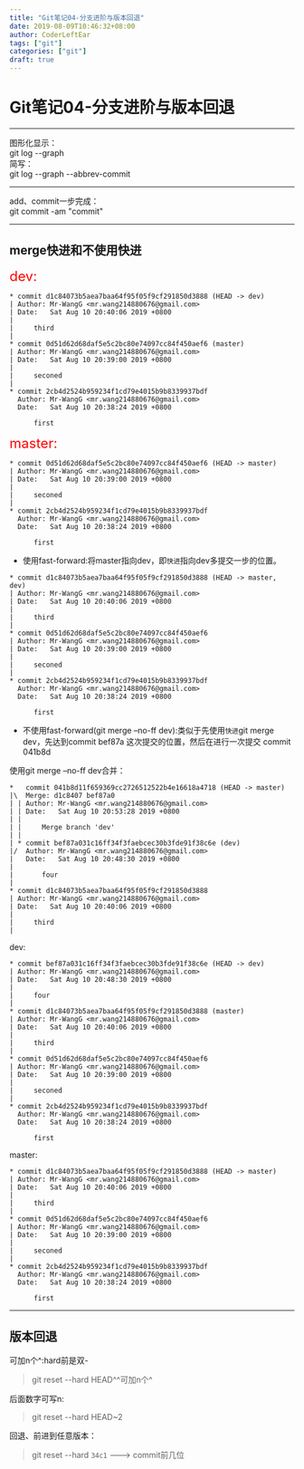 ```yaml
---
title: "Git笔记04-分支进阶与版本回退"
date: 2019-08-09T10:46:32+08:00
author: CoderLeftEar
tags: ["git"]
categories: ["git"]
draft: true
---
```


# Git笔记04-分支进阶与版本回退
---


图形化显示：  
git log --graph  
简写：  
git log --graph --abbrev-commit  

---

add、commit一步完成：  
git commit -am "commit"

---
## merge快进和不使用快进
<font color="red" size=5>dev:</font>  
```
* commit d1c84073b5aea7baa64f95f05f9cf291850d3888 (HEAD -> dev)
| Author: Mr-WangG <mr.wang214880676@gmail.com>
| Date:   Sat Aug 10 20:40:06 2019 +0800
|
|     third
|
* commit 0d51d62d68daf5e5c2bc80e74097cc84f450aef6 (master)
| Author: Mr-WangG <mr.wang214880676@gmail.com>
| Date:   Sat Aug 10 20:39:00 2019 +0800
|
|     seconed
|
* commit 2cb4d2524b959234f1cd79e4015b9b8339937bdf
  Author: Mr-WangG <mr.wang214880676@gmail.com>
  Date:   Sat Aug 10 20:38:24 2019 +0800

      first

```

<font color="red" size=5>master:</font>  
```
* commit 0d51d62d68daf5e5c2bc80e74097cc84f450aef6 (HEAD -> master)
| Author: Mr-WangG <mr.wang214880676@gmail.com>
| Date:   Sat Aug 10 20:39:00 2019 +0800
|
|     seconed
|
* commit 2cb4d2524b959234f1cd79e4015b9b8339937bdf
  Author: Mr-WangG <mr.wang214880676@gmail.com>
  Date:   Sat Aug 10 20:38:24 2019 +0800

      first

```

- 使用fast-forward:将master指向dev，即`快进`指向dev多提交一步的位置。
```
* commit d1c84073b5aea7baa64f95f05f9cf291850d3888 (HEAD -> master, dev)
| Author: Mr-WangG <mr.wang214880676@gmail.com>
| Date:   Sat Aug 10 20:40:06 2019 +0800
|
|     third
|
* commit 0d51d62d68daf5e5c2bc80e74097cc84f450aef6
| Author: Mr-WangG <mr.wang214880676@gmail.com>
| Date:   Sat Aug 10 20:39:00 2019 +0800
|
|     seconed
|
* commit 2cb4d2524b959234f1cd79e4015b9b8339937bdf
  Author: Mr-WangG <mr.wang214880676@gmail.com>
  Date:   Sat Aug 10 20:38:24 2019 +0800

      first

```
- 不使用fast-forward(git merge –no-ff dev):类似于先使用`快进`git merge dev，先达到commit bef87a 这次提交的位置，然后在进行一次提交 commit 041b8d  

使用git merge –no-ff dev合并：
```
*   commit 041b8d11f659369cc2726512522b4e16618a4718 (HEAD -> master)
|\  Merge: d1c8407 bef87a0
| | Author: Mr-WangG <mr.wang214880676@gmail.com>
| | Date:   Sat Aug 10 20:53:28 2019 +0800
| |
| |     Merge branch 'dev'
| |
| * commit bef87a031c16ff34f3faebcec30b3fde91f38c6e (dev)
|/  Author: Mr-WangG <mr.wang214880676@gmail.com>
|   Date:   Sat Aug 10 20:48:30 2019 +0800
|
|       four
|
* commit d1c84073b5aea7baa64f95f05f9cf291850d3888
| Author: Mr-WangG <mr.wang214880676@gmail.com>
| Date:   Sat Aug 10 20:40:06 2019 +0800
|
|     third
|
```

dev:
```
* commit bef87a031c16ff34f3faebcec30b3fde91f38c6e (HEAD -> dev)
| Author: Mr-WangG <mr.wang214880676@gmail.com>
| Date:   Sat Aug 10 20:48:30 2019 +0800
|
|     four
|
* commit d1c84073b5aea7baa64f95f05f9cf291850d3888 (master)
| Author: Mr-WangG <mr.wang214880676@gmail.com>
| Date:   Sat Aug 10 20:40:06 2019 +0800
|
|     third
|
* commit 0d51d62d68daf5e5c2bc80e74097cc84f450aef6
| Author: Mr-WangG <mr.wang214880676@gmail.com>
| Date:   Sat Aug 10 20:39:00 2019 +0800
|
|     seconed
|
* commit 2cb4d2524b959234f1cd79e4015b9b8339937bdf
  Author: Mr-WangG <mr.wang214880676@gmail.com>
  Date:   Sat Aug 10 20:38:24 2019 +0800

      first

```
master:
```
* commit d1c84073b5aea7baa64f95f05f9cf291850d3888 (HEAD -> master)
| Author: Mr-WangG <mr.wang214880676@gmail.com>
| Date:   Sat Aug 10 20:40:06 2019 +0800
|
|     third
|
* commit 0d51d62d68daf5e5c2bc80e74097cc84f450aef6
| Author: Mr-WangG <mr.wang214880676@gmail.com>
| Date:   Sat Aug 10 20:39:00 2019 +0800
|
|     seconed
|
* commit 2cb4d2524b959234f1cd79e4015b9b8339937bdf
  Author: Mr-WangG <mr.wang214880676@gmail.com>
  Date:   Sat Aug 10 20:38:24 2019 +0800

      first

```

---

## 版本回退

可加n个^:hard前是双-
> git reset --hard HEAD^^可加n个^  

后面数字可写n:
> git reset --hard HEAD~2

回退、前进到任意版本：  
> git reset --hard `34c1` ---> commit前几位










